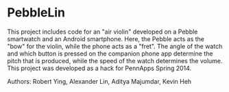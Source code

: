 PebbleLin
=========

This project includes code for an "air violin" developed on a Pebble smartwatch and an Android smartphone. Here, the Pebble acts as the "bow" for the violin, while the phone acts as a "fret". The angle of the watch and which button is pressed on the companion phone app determine the pitch that is produced, while the speed of the watch determines the volume. This project was developed as a hack for PennApps Spring 2014.

Authors: Robert Ying, Alexander Lin, Aditya Majumdar, Kevin Heh

